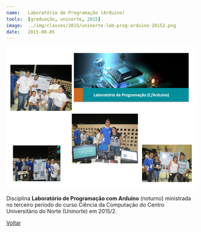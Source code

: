 ```yaml
---
name:  	Laboratório de Programação (Arduino)
tools: 	[graduação, uninorte, 2015]
image: 	../img/classes/2015/uninorte-lab-prog-arduino-20152.png
date: 	2015-08-05
---
```


![](../img/classes/2015/uninorte-lab-prog-arduino-20152.png)

Disciplina **Laboratório de Programação com Arduino** (noturno) ministrada no terceiro período do curso Ciência da Computação do Centro Universitário do Norte (Uninorte) em 2015/2.

<p class="text-center">
	<a class="btn btn-outline-primary mt-1" href="{{ site.baseurl }}/classes/">Voltar</a>
</p>
